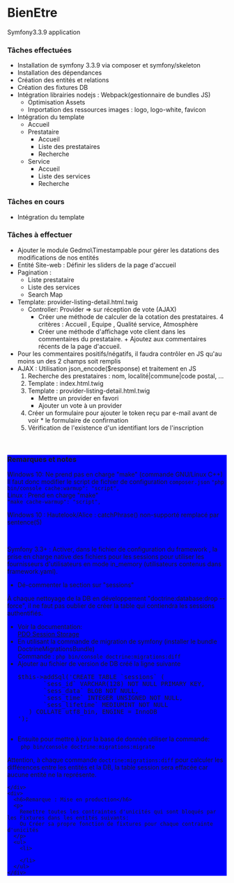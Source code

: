 # BienEtre
Symfony3.3.9 application 
<div>
<h3>Tâches effectuées</h3>
    <ul>
        <li>
            Installation de symfony 3.3.9 via composer et symfony/skeleton
        </li>
        <li>
            Installation des dépendances
        </li>
        <li>
            Création des entités et relations 
        </li>
        <li>
            Création des fixtures DB
        </li>
        <li>
                    Intégration librairies nodejs : Webpack(gestionnaire de bundles JS)
            <ul>
                <li>
                    Optimisation Assets 
                </li>
                <li>
                    Importation des ressources images : logo, logo-white, favicon
                </li>
            </ul>
        </li>
        <li>
            Intégration du template
            <ul>
                <li>
                    Accueil
                </li>
                <li>
                    Prestataire 
                    <ul>
                        <li>
                            Accueil
                        </li>
                        <li>
                            Liste des prestataires
                        </li>
                        <li>
                            Recherche
                        </li>
                    </ul>
                </li>
                <li>
                    Service 
                    <ul>
                        <li>
                            Accueil
                        </li>
                        <li>
                            Liste des services
                        </li>
                        <li>
                            Recherche
                        </li>
                    </ul>
                </li>                                
            </ul>
        </li>
    </ul>
</div>
<div>
<h3>Tâches en cours</h3>
<ul>
    <li>
        Intégration du template
    </li>    
</ul>
<div>
    <h3>Tâches à effectuer</h3> 
    <ul>
        <li>
            Ajouter le module Gedmo\Timestampable pour gérer les datations des modifications de nos entités
        </li>
        <li>
            Entité Site-web : Définir les sliders de la page d'accueil
        </li>
        <li>
            Pagination : 
            <ul>
                <li>
                    Liste prestataire
                </li>
                <li>
                    Liste des services
                </li>
                <li>
                    Search Map
                </li>
            </ul>
        </li>
        <li>
            Template: provider-listing-detail.html.twig
            <ul>
                <li>
                    Controller: Provider => sur réception de vote (AJAX)
                    <ul>
                        <li>
                            Créer une méthode de calculer de la cotation des prestataires.
                            4 critères : Accueil , Equipe , Qualité service, Atmosphère
                        </li>
                        <li>
                            Créer une méthode d'affichage vote client dans les commentaires du prestataire.
                            + Ajoutez aux commentaires récents de la page d'accueil.
                        </li>
                    </ul>
                </li>
            </ul>        
        </li>
        <li>
            Pour les commentaires positifs/négatifs, il faudra contrôler en JS 
            qu'au moins un des 2 champs soit remplis 
        </li>
        <li>
            AJAX : Utilisation json_encode($response) et traitement en JS
            <ol>
                <li>
                    Recherche des prestataires : nom, localité|commune|code postal, ...
                </li>
                <li>
                    Template : index.html.twig
                </li>
                <li>
                    Template : provider-listing-detail.html.twig
                    <ul>
                        <li>
                            Mettre un provider en favori
                        </li>
                        <li>
                            Ajouter un vote à un provider
                        </li>
                    </ul>
                </li>
                <li>
                  Créer un formulaire pour ajouter le token reçu par e-mail avant de voir 
                      * le formulaire de confirmation
                </li>
                <li>
                  Vérification de l'existence d'un identifiant lors de l'inscription
                </li>
            </ol>
        </li>
    </ul>
</div>
<br>
<div>
    
</div>
<div style="background-color:blue">
    <h3>Remarques et notes </h3>
    <div class="alert">
        <p class="alert-info">
        Windows 10: Ne prend pas en charge "make" (commande GNU/Linux C++) <br>
        Il faut donc modifier le script de fichier de configuration <code>composer.json</code>
        <code>"php bin/console cache:warmup": "script",</code> <br>
         Linux : Prend en charge "make" <br>
          <code>"make cache-warmup": "script",</code>
        </p>
        <p class="alert-info">
        Windows 10 : Hautelook/Alice : catchPhrase() non-supporté remplacé par sentence(5)
        </p>            
    </div>
    <br>
    <div class="alert">
        <p class='alert-info'>
        Symfony 3.3+ : Activer, dans le fichier de configuration du framework , la prise en charge native des fichiers pour les sessions pour utiliser les fournisseurs d'utilisateurs en mode in_memory (utilisateurs contenus dans framework.yaml).
        </p>
        <ul>
            <li>
                Dé-commenter la section sur "sessions"
            </li>
        </ul>
    </div>
    <div>
       <p>
         À chaque nettoyage de la DB en développement "doctrine:database:drop --force", il ne faut pas oublier de créer la table qui contiendra les sessions authentifiés.
       </p>
       <ul>
         <li>
           Voir la documentation: <br>
           <a href="https://symfony.com/doc/current/doctrine/pdo_session_storage.html">PDO Session Storage</a>
         </li>
         <li>
            En utilisant la commande de migration de symfony (installer le bundle DoctrineMigrationsBundle) <br>
            Commande : <code>php bin/console doctrine:migrations:diff</code>      
         </li>
         <li>
              Ajouter au fichier de version de DB créé la ligne suivante                <pre>
$this->addSql('CREATE TABLE `sessions` (
       `sess_id` VARCHAR(128) NOT NULL PRIMARY KEY,
       `sess_data` BLOB NOT NULL,
       `sess_time` INTEGER UNSIGNED NOT NULL,
       `sess_lifetime` MEDIUMINT NOT NULL
   ) COLLATE utf8_bin, ENGINE = InnoDB
');
              </pre>
         </li>
         <li>
            Ensuite pour mettre à jour la base de donnée utiliser la commande: <br>
            <code> php bin/console doctrine:migrations:migrate</code>
         </li>                  
       </ul>
       <p class="alert-info">
         Attention, à chaque commande <code>doctrine:migrations:diff</code> pour calculer les différences entre les entités et la DB, la table session sera effacée car aucune entité ne la représente.
       </p>
       
       
       
       
    </div>
    <div>
      <h6>Remarque : Mise en production</h6>
      <p>
        Remettre toutes les contraintes d'unicités qui sont bloqués par les Fixtures dans les entités suivants:
        Ou Créer sa propre fonction de fixtures pour chaque contrainte d'unicités
      </p> 
      <ul>
        <li>
           
        </li>
      </ul>
    </div>
</div>
